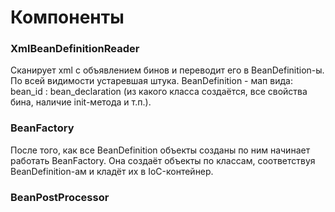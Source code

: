 # Компоненты
### XmlBeanDefinitionReader
Сканирует xml с объявлением бинов и переводит его в BeanDefinition-ы. По всей видимости устаревшая штука.
BeanDefinition - мап вида: bean_id : bean_declaration (из какого класса создаётся, все свойства бина, наличие init-метода и т.п.).

### BeanFactory
После того, как все BeanDefinition объекты созданы по ним начинает работать BeanFactory.
Она создаёт объекты по классам, соответствуя BeanDefinition-ам и кладёт их в IoC-контейнер.

### BeanPostProcessor
